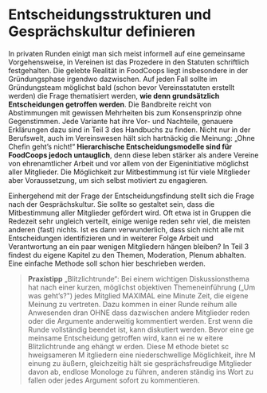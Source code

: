 # Entscheidungsstrukturen und Gesprächskultur definieren

In privaten Runden einigt man sich meist informell auf eine
gemeinsame Vorgehensweise, in Vereinen ist das Prozedere
in den Statuten schriftlich festgehalten. Die gelebte Realität
in FoodCoops liegt insbesondere in der Gründungsphase
irgendwo dazwischen.
Auf jeden Fall sollte im Gründungsteam möglichst bald
(schon bevor Vereinsstatuten erstellt werden) die Frage
thematisiert werden, **wie denn grundsätzlich Entscheidungen
getroffen werden**. Die Bandbreite reicht von
Abstimmungen mit gewissen Mehrheiten bis zum Konsensprinzip
ohne Gegenstimmen. Jede Variante hat ihre
Vor- und Nachteile, genauere Erklärungen dazu sind in
Teil 3 des Handbuchs zu finden.
Nicht nur in der Berufswelt, auch im Vereinswesen hält sich
hartnäckig die Meinung: „Ohne Chefin geht’s nicht!“ **Hierarchische
Entscheidungsmodelle sind für FoodCoops
jedoch untauglich**, denn diese leben stärker als andere
Vereine von ehrenamtlicher Arbeit und vor allem von der
Eigeninitiative möglichst aller Mitglieder. Die Möglichkeit
zur Mitbestimmung ist für viele Mitglieder aber Voraussetzung,
um sich selbst motiviert zu engagieren.

Einhergehend mit der Frage der Entscheidungsfindung
stellt sich die Frage nach der Gesprächskultur. Sie sollte
so gestaltet sein, dass die Mitbestimmung aller Mitglieder
gefördert wird. Oft etwa ist in Gruppen die Redezeit sehr
ungleich verteilt, einige wenige reden sehr viel, die meisten
anderen (fast) nichts. Ist es dann verwunderlich, dass sich
nicht alle mit Entscheidungen identifizieren und in weiterer
Folge Arbeit und Verantwortung an ein paar wenigen
Mitgliedern hängen bleiben? In Teil 3 findest du eigene
Kapitel zu den Themen, Moderation, Plenum abhalten. Eine
einfache Methode soll schon hier beschrieben werden.

> **Praxistipp** „Blitzlichtrunde“: Bei einem wichtigen
> Diskussionsthema hat nach einer kurzen, möglichst
> objektiven Themeneinführung („Um was geht’s?")
> jedes Mitglied MAXIMAL eine Minute Zeit, die eigene
> Meinung zu vertreten. Dazu kommen in einer Runde
> reihum alle Anwesenden dran OHNE dass dazwischen
> andere Mitglieder reden oder die Argumente
> anderweitig kommentiert werden. Erst wenn die
> Runde vollständig beendet ist, kann diskutiert werden.
> Bevor eine ge meinsame Entscheidung getroffen wird,
> kann ei ne w eitere Blitzlichtrunde ang ehängt w erden.
> Diese M ethode bietet sc hweigsameren M itgliedern
> eine niederschwellige Möglichkeit, ihre M einung zu
> äußern, gleichzeitig hält sie gesprächsfreudige
> Mitglieder davon ab, endlose Monologe zu führen,
> anderen ständig ins Wort zu fallen oder jedes
> Argument sofort zu kommentieren.
